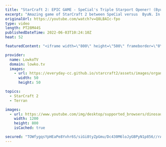 ```yaml
---
title: "StarCraft 2: EPIC GAME - SpeCial's Triple Starport Opener! (ByuN vs SpeCial)"
excerpt: "Amazing game of StarCraft 2 between SpeCial versus  ByuN. In this Terran versus Terran SpeCial decides to play a Starport focused playstyle, where he rushes out a second Starport and tries to get aggressive with Viking Siege Tank. As a followup he decides to add on a third Starport and transitions towards"
originalUrl: https://youtube.com/watch?v=Q8LBAIc-fpo
type: video
length: PT28M44S
publishedDateTime: 2022-06-03T10:24:10Z
heat: 52

featuredContent: "<iframe width=\"800\" height=\"500\" frameborder=\"0\" src=\"https://www.youtube.com/embed/Q8LBAIc-fpo\" allow=\"accelerometer; autoplay; encrypted-media; gyroscope; picture-in-picture\" allowfullscreen></iframe>"

provider:
  name: LowkoTV
  domain: lowko.tv
  images:
    - url: https://everyday-cc.github.io/starcraft2/assets/images/organizations/lowko.tv-50x50.jpg
      width: 50
      height: 50

topics:
  - StarCraft 2
  - Terran

images:
  - url: https://www.youtube.com/img/desktop/supported_browsers/dinosaur.png
    width: 1200
    height: 800
    isCached: true

secured: "TOWfygqsYpHEaPe8Yvhr6S/siGi8tyZpGmu/Dc430M6loJyGBPyN1p856//rAUa9Zeep6nLGtgpbt8ytLcGPCetKDp4khBE2n8zCS4ZVlJfGAvfLH2/4K8yiCuDXJHsELMY6wYfQOTYvGGqzoz2EgUhqTOdi+PSisq34jaPgDjP3oxXdbuKGUfn8kGcqrUgxmn9NYL+vqLDAwXnU9B5i42z29xNoAma8bkPXloHw5KWUqNv9KWaq+iKsAF5p1QXPWNVKrYcRhf56Nq4KHeLtQx09qzFCrjriYy1uVNmwN/gb89rgOhWfE4Yn49NJqwlmtSSkMDNljPr3nqlI7U078n8mzc1YsJZAlPTm/3QuqaaVwxE0/MceGSYJWhRZOVVVRgBjX9/UpDfcCm4ohEVFGh3aQgso+To1teiqSnk/szI=;ces4gYOvxC/nEQbeiebsBQ=="
---
```


